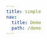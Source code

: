 ```yaml
---
title: simple
nav:
  title: Demo
  path: /demo
---
```


<code src="../examples/simple.tsx"/></code>
